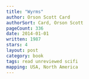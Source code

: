 ```yaml
---
title: "Wyrms"
author: Orson Scott Card
authorSort: Card, Orson Scott
pageCount: 336
date: 2014-01-01
written: 1987
stars: 4
layout: post
category: book
tags: read unreviewed scifi
mapping: USA, North America
---
```

